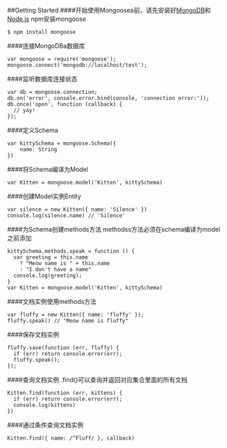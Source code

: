 ##Getting Started
####开始使用Mongoosea前，请先安装好[MongoDB](http://www.mongodb.org/downloads)和[Node.js](https://nodejs.org/en/)
npm安装mongoose


    $ npm install mongoose
    
####连接MongoDBa数据库

    var mongoose = require('mongoose');
    mongoose.connect('mongodb://localhost/test');
    
####监听数据库连接状态

    var db = mongoose.connection;
    db.on('error', console.error.bind(console, 'connection error:'));
    db.once('open', function (callback) {
      // yay!
    });

####定义Schema

    var kittySchema = mongoose.Schema({
        name: String
    })

####将Schema编译为Model

    var Kitten = mongoose.model('Kitten', kittySchema)

####创建Model实例Entity

    var silence = new Kitten({ name: 'Silence' })
    console.log(silence.name) // 'Silence'
    
####为Schema创建methods方法
methodss方法必须在schema编译为model之前添加

    kittySchema.methods.speak = function () {
      var greeting = this.name
        ? "Meow name is " + this.name
        : "I don't have a name"
      console.log(greeting);
    }
    var Kitten = mongoose.model('Kitten', kittySchema)

####文档实例使用methods方法

    var fluffy = new Kitten({ name: 'fluffy' });
    fluffy.speak() // "Meow name is fluffy"
    
####保存文档实例

    fluffy.save(function (err, fluffy) {
      if (err) return console.error(err);
      fluffy.speak();
    });

####查询文档实例
.find()可以查询并返回对应集合里面的所有文档

    Kitten.find(function (err, kittens) {
      if (err) return console.error(err);
      console.log(kittens)
    })
    
####通过条件查询文档实例

    Kitten.find({ name: /^Fluff/ }, callback)



    

    







    

